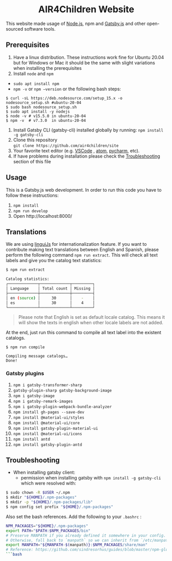 <h1 align="center">
  AIR4Children Website
</h1>

This website made usage of [Node.js](https://nodejs.org/en/), npm and [Gatsby.js](https://www.gatsbyjs.org/) and other open-sourced software tools.

## Prerequisites
1. Have a linux distribution. These instructions work fine for Ubuntu 20.04 but for Windows or Mac it should be the same with slight variations when installing the prerequisites
1. Install `node` and `npm`
  * `sudo apt install npm`
  * `npm -v` or `npm –version` or the following bash steps: 

```
$ curl -sL https://deb.nodesource.com/setup_15.x -o nodesource_setup.sh #ubuntu-20-04
$ sudo bash nodesource_setup.sh
$ sudo apt install -y nodejs
$ node -v # v15.5.0 in ubuntu-20-04
$ npm -v  # v7.3.0  in ubuntu-20-04
```

1. Install Gatsby CLI (gatsby-cli) installed globally by running:
   `npm install -g gatsby-cli`
1. Clone this repository   
   `git clone https://github.com/air4children/site`
1. Your favorite text editor (e.g. [VSCode](https://code.visualstudio.com/) , [atom](https://atom.io), [pycharm](https://www.jetbrains.com/pycharm/), etc).
1. If have problems during installation please check the [Troubleshooting]() section of this file

## Usage
This is a Gatsby.js web development. In order to run this code you have to follow these instructions:

1. `npm install`
1. `npm run develop`
1. Open http://localhost:8000/


## Translations

We are using [linguiJs](https://lingui.js.org/tutorials/setup-cra.html) for internationalization feature. If you want to contribute making text translations between English and Spanish, please perform the following command `npm run extract`. This will check all text labels and give you the catalog text statistics:

```bash
$ npm run extract

Catalog statistics:
┌─────────────┬─────────────┬─────────┐
│ Language    │ Total count │ Missing │
├─────────────┼─────────────┼─────────┤
│ en (source) │     30      │    -    │
│ es          │     30      │    4    │
└─────────────┴─────────────┴─────────┘
```

> Please note that English is set as default locale catalog. This means it will show the texts in english when other locale labels are not added.

At the end, just run this command to compile all text label into the existent catalogs.

```
$ npm run compile

Compiling message catalogs…
Done!
```

### Gatsby plugins
1. `npm i gatsby-transformer-sharp`
1. `gatsby-plugin-sharp gatsby-background-image`
1. `npm i gatsby-image`
1. `npm i gatsby-remark-images`
1. `npm i gatsby-plugin-webpack-bundle-analyzer`
1. `npm install gh-pages --save-dev`
1. `npm install @material-ui/styles`
1. `npm install @material-ui/core`
1. `npm install gatsby-plugin-material-ui`
1. `npm install @material-ui/icons`
1. `npm install antd`
1. `npm install gatsby-plugin-antd`


## Troubleshooting 

* When installing gatsby client:
  * permission when installing gatsby with `npm install -g gatsby-cli` which were resolved with:

```bash
$ sudo chown -R $USER ~/.npm
$ mkdir "${HOME}/.npm-packages"
$ mkdir -p "${HOME}/.npm-packages/lib"
$ npm config set prefix "${HOME}/.npm-packages"
```

Also set the bash references. Add the following to your `.bashrc` :

```bash
NPM_PACKAGES="${HOME}/.npm-packages"
export PATH="$PATH:$NPM_PACKAGES/bin"
# Preserve MANPATH if you already defined it somewhere in your config.
# Otherwise, fall back to `manpath` so we can inherit from `/etc/manpath`.
export MANPATH="${MANPATH-$(manpath)}:$NPM_PACKAGES/share/man"
# Reference: https://github.com/sindresorhus/guides/blob/master/npm-global-without-sudo.md
```bash

